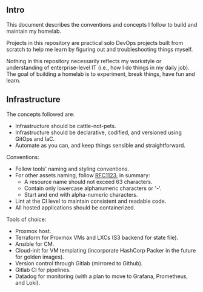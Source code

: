 ## Intro
This document describes the conventions and concepts I follow to build and maintain my homelab.
 
Projects in this repository are practical solo DevOps projects built from scratch to help me learn by figuring out and troubleshooting things myself. 

Nothing in this repository necessarily reflects my workstyle or understanding of enterprise-level IT (i.e., how I do things in my daily job). The goal of building a homelab is to experiment, break things, have fun and learn.

## Infrastructure
The concepts followed are:
- Infrastructure should be cattle-not-pets.
- Infrastructure should be declarative, codified, and versioned using GitOps and IaC.
- Automate as you can, and keep things sensible and straightforward.

Conventions:
- Follow tools' naming and styling conventions. 
- For other assets naming, follow [RFC1123](https://www.rfc-editor.org/rfc/rfc1123#page-13), in summary:
    - A resource name should not exceed 63 characters.
    - Contain only lowercase alphanumeric characters or '-'.
    - Start and end with alpha-numeric characters.
- Lint at the CI level to maintain consistent and readable code.
- All hosted applications should be containerized.

Tools of choice:
- Proxmox host.
- Terraform for Proxmox VMs and LXCs (S3 backend for state file).
- Ansible for CM.
- Cloud-init for VM templating (incorporate HashCorp Packer in the future for golden images).
- Version control through Gitlab (mirrored to Github).
- Gitlab CI for pipelines.
- Datadog for monitoring (with a plan to move to Grafana, Prometheus, and Loki).
